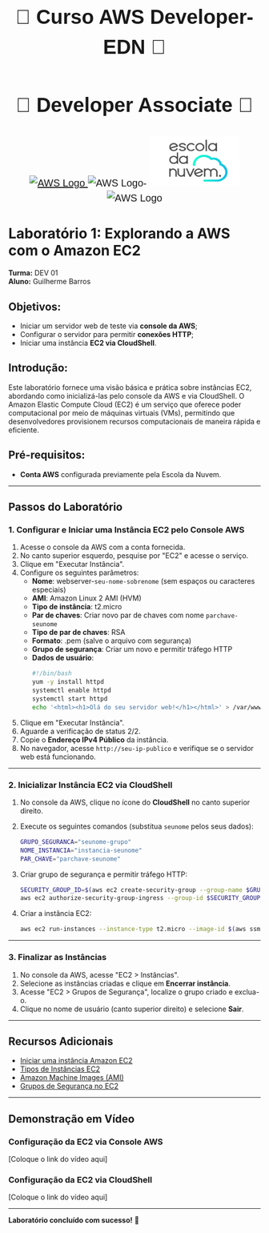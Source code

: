 <div align="center" style="font-family: Arial, sans-serif; font-size: 20px; line-height: 1.5;">

# 🌟 **Curso AWS Developer-EDN** 🌟
# 🌟 Developer Associate  🌟

###
<a href="https://escoladanuvem.org"><a href="https://aws.amazon.com/pt/?nc2=h_lg">
    <img src="https://upload.wikimedia.org/wikipedia/commons/thumb/9/93/Amazon_Web_Services_Logo.svg/2560px-Amazon_Web_Services_Logo.svg.png" width="150" alt="AWS Logo">
</a>
<img src="https://files.svgcdn.io/logos/aws-ec2.svg" width="80" alt="AWS Logo">-
    <img src="https://github.com/HalleyVeras/Escola_da_Nuvem/blob/main/Documentos/download%20(4)_processed.png?raw=true" width="180" alt="Second Image">
</a>
<img src="https://encrypted-tbn0.gstatic.com/images?q=tbn:ANd9GcQV1xf24ZfPXmIIRZRYnCyvZVqn4mSD1b79xw&s" width="80" alt="AWS Logo"/>
</div>

# Laboratório 1: Explorando a AWS com o Amazon EC2
**Turma:** DEV 01  
**Aluno:** Guilherme Barros 

## Objetivos:
- Iniciar um servidor web de teste via **console da AWS**;
- Configurar o servidor para permitir **conexões HTTP**;
- Iniciar uma instância **EC2 via CloudShell**.

## Introdução:
Este laboratório fornece uma visão básica e prática sobre instâncias EC2, abordando como inicializá-las pelo console da AWS e via CloudShell. O Amazon Elastic Compute Cloud (EC2) é um serviço que oferece poder computacional por meio de máquinas virtuais (VMs), permitindo que desenvolvedores provisionem recursos computacionais de maneira rápida e eficiente.

## Pré-requisitos:
- **Conta AWS** configurada previamente pela Escola da Nuvem.

---

## Passos do Laboratório

### 1. Configurar e Iniciar uma Instância EC2 pelo Console AWS
1. Acesse o console da AWS com a conta fornecida.
2. No canto superior esquerdo, pesquise por "EC2" e acesse o serviço.
3. Clique em "Executar Instância".
4. Configure os seguintes parâmetros:
   - **Nome**: webserver-`seu-nome-sobrenome` (sem espaços ou caracteres especiais)
   - **AMI**: Amazon Linux 2 AMI (HVM)
   - **Tipo de instância**: t2.micro
   - **Par de chaves**: Criar novo par de chaves com nome `parchave-seunome`
   - **Tipo de par de chaves**: RSA
   - **Formato**: .pem (salve o arquivo com segurança)
   - **Grupo de segurança**: Criar um novo e permitir tráfego HTTP
   - **Dados de usuário**:
     ```bash
     #!/bin/bash
     yum -y install httpd
     systemctl enable httpd
     systemctl start httpd
     echo '<html><h1>Olá do seu servidor web!</h1></html>' > /var/www/html/index.html
     ```
5. Clique em "Executar Instância".
6. Aguarde a verificação de status 2/2.
7. Copie o **Endereço IPv4 Público** da instância.
8. No navegador, acesse `http://seu-ip-publico` e verifique se o servidor web está funcionando.

---

### 2. Inicializar Instância EC2 via CloudShell
1. No console da AWS, clique no ícone do **CloudShell** no canto superior direito.
2. Execute os seguintes comandos (substitua `seunome` pelos seus dados):

   ```bash
   GRUPO_SEGURANCA="seunome-grupo"
   NOME_INSTANCIA="instancia-seunome"
   PAR_CHAVE="parchave-seunome"
   ```

3. Criar grupo de segurança e permitir tráfego HTTP:
   ```bash
   SECURITY_GROUP_ID=$(aws ec2 create-security-group --group-name $GRUPO_SEGURANCA --description "Permitir HTTP" --query "GroupId" --output text)
   aws ec2 authorize-security-group-ingress --group-id $SECURITY_GROUP_ID --protocol tcp --port 80 --cidr 0.0.0.0/0
   ```

4. Criar a instância EC2:
   ```bash
   aws ec2 run-instances --instance-type t2.micro --image-id $(aws ssm get-parameters-by-path --path "/aws/service/ami-amazon-linux-latest" --query "Parameters[?ends_with(Name, 'al2023-ami-kernel-default-x86_64')].Value" --output text) --security-group-ids $SECURITY_GROUP_ID --tag-specifications "ResourceType=instance,Tags=[{Key=Name,Value='$NOME_INSTANCIA'}]" --key-name $PAR_CHAVE --user-data "IyEvYmluL2Jhc2gKeXVtIC15IGluc3RhbGwgaHR0cGQKc3lzdGVtY3RsIGVuYWJsZSBodHRwZApzeXN0ZW1jdGwgc3RhcnQgaHR0cGQKZWNobyAnPGh0bWw+PGgxPk9sw6EgZG8gc2V1IHNlcnZpZG9yIHdlYiE8L2gxPjwvaHRtbD4nID4gL3Zhci93d3cvaHRtbC9pbmRleC5odG1sCg=="
   ```
---

### 3. Finalizar as Instâncias
1. No console da AWS, acesse "EC2 > Instâncias".
2. Selecione as instâncias criadas e clique em **Encerrar instância**.
3. Acesse "EC2 > Grupos de Segurança", localize o grupo criado e exclua-o.
4. Clique no nome de usuário (canto superior direito) e selecione **Sair**.

---

## Recursos Adicionais
- [Iniciar uma instância Amazon EC2](https://docs.aws.amazon.com/pt_br/AWSEC2/latest/UserGuide/EC2_GetStarted.html)
- [Tipos de Instâncias EC2](https://aws.amazon.com/pt/ec2/instance-types/)
- [Amazon Machine Images (AMI)](https://docs.aws.amazon.com/pt_br/AWSEC2/latest/UserGuide/AMIs.html)
- [Grupos de Segurança no EC2](https://docs.aws.amazon.com/pt_br/AWSEC2/latest/UserGuide/ec2-security-groups.html)

---

## Demonstração em Vídeo
### Configuração da EC2 via Console AWS
[Coloque o link do vídeo aqui]

### Configuração da EC2 via CloudShell
[Coloque o link do vídeo aqui]

---

**Laboratório concluído com sucesso!** 🎉

